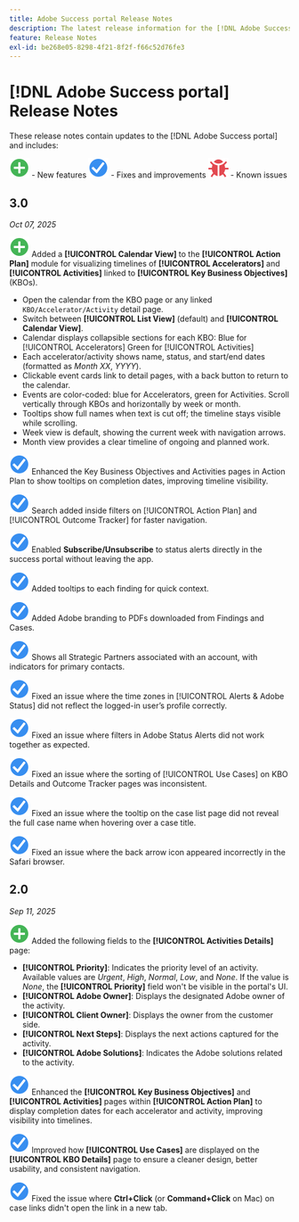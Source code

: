 ```yaml
---
title: Adobe Success portal Release Notes
description: The latest release information for the [!DNL Adobe Success portal].
feature: Release Notes
exl-id: be268e05-8298-4f21-8f2f-f66c52d76fe3
---
```

# [!DNL Adobe Success portal] Release Notes

These release notes contain updates to the [!DNL Adobe Success portal] and includes:

![New](../adobe-success-portal/assets/new.svg) - New features
![Fix](../adobe-success-portal/assets/fix.svg) - Fixes and improvements
![Bug](../adobe-success-portal/assets/bug.svg) - Known issues

## 3.0 

_Oct 07, 2025_

![New](../adobe-success-portal/assets/new.svg) Added a **[!UICONTROL Calendar View]** to the **[!UICONTROL Action Plan]** module for visualizing timelines of **[!UICONTROL Accelerators]** and **[!UICONTROL Activities]** linked to **[!UICONTROL Key Business Objectives]** (KBOs).
* Open the calendar from the KBO page or any linked `KBO/Accelerator/Activity` detail page.
* Switch between **[!UICONTROL List View]** (default) and **[!UICONTROL Calendar View]**.
* Calendar displays collapsible sections for each KBO: 
  Blue for [!UICONTROL Accelerators] 
  Green for [!UICONTROL Activities]
* Each accelerator/activity shows name, status, and start/end dates (formatted as *Month XX*, *YYYY*).
* Clickable event cards link to detail pages, with a back button to return to the calendar.
* Events are color-coded: blue for Accelerators, green for Activities. Scroll vertically through KBOs and horizontally by week or month.
* Tooltips show full names when text is cut off; the timeline stays visible while scrolling.
* Week view is default, showing the current week with navigation arrows.
* Month view provides a clear timeline of ongoing and planned work.

![Fix](../adobe-success-portal/assets/fix.svg) Enhanced the Key Business Objectives and Activities pages in Action Plan to show tooltips on completion dates, improving timeline visibility.

![Fix](../adobe-success-portal/assets/fix.svg) Search added inside filters on [!UICONTROL Action Plan] and [!UICONTROL Outcome Tracker] for faster navigation.

![Fix](../adobe-success-portal/assets/fix.svg) Enabled **Subscribe/Unsubscribe** to status alerts directly in the success portal without leaving the app.

![Fix](../adobe-success-portal/assets/fix.svg) Added tooltips to each finding for quick context.

![Fix](../adobe-success-portal/assets/fix.svg) Added Adobe branding to PDFs downloaded from Findings and Cases.

![Fix](../adobe-success-portal/assets/fix.svg) Shows all Strategic Partners associated with an account, with indicators for primary contacts.

![Fix](../adobe-success-portal/assets/fix.svg) Fixed an issue where the time zones in [!UICONTROL Alerts & Adobe Status] did not reflect the logged-in user’s profile correctly.

![Fix](../adobe-success-portal/assets/fix.svg) Fixed an issue where filters in Adobe Status Alerts did not work together as expected.

![Fix](../adobe-success-portal/assets/fix.svg) Fixed an issue where the sorting of [!UICONTROL Use Cases] on KBO Details and Outcome Tracker pages was inconsistent.

![Fix](../adobe-success-portal/assets/fix.svg) Fixed an issue where the tooltip on the case list page did not reveal the full case name when hovering over a case title.

![Fix](../adobe-success-portal/assets/fix.svg) Fixed an issue where the back arrow icon appeared incorrectly in the Safari browser.

## 2.0 

_Sep 11, 2025_

![New](../adobe-success-portal/assets/new.svg) Added the following fields to the **[!UICONTROL Activities Details]** page:

* **[!UICONTROL Priority]**: Indicates the priority level of an activity. Available values are *Urgent*, *High*, *Normal*, *Low*, and *None*. If the value is *None*, the **[!UICONTROL Priority]** field won't be visible in the portal's UI.
* **[!UICONTROL Adobe Owner]**: Displays the designated Adobe owner of the activity.
* **[!UICONTROL Client Owner]**: Displays the owner from the customer side.
* **[!UICONTROL Next Steps]**: Displays the next actions captured for the activity.
* **[!UICONTROL Adobe Solutions]**: Indicates the Adobe solutions related to the activity.

![Fix](../adobe-success-portal/assets/fix.svg) Enhanced the **[!UICONTROL Key Business Objectives]** and **[!UICONTROL Activities]** pages within **[!UICONTROL Action Plan]** to display completion dates for each accelerator and activity, improving visibility into timelines.

![Fix](../adobe-success-portal/assets/fix.svg) Improved how **[!UICONTROL Use Cases]** are displayed on the **[!UICONTROL KBO Details]** page to ensure a cleaner design, better usability, and consistent navigation.

![Fix](../adobe-success-portal/assets/fix.svg) Fixed the issue where **Ctrl+Click** (or **Command+Click** on Mac) on case links didn't open the link in a new tab.
